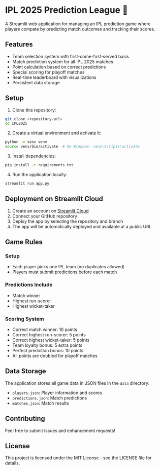 # IPL 2025 Prediction League 🏏

A Streamlit web application for managing an IPL prediction game where players compete by predicting match outcomes and tracking their scores.

## Features

- Team selection system with first-come-first-served basis
- Match prediction system for all IPL 2025 matches
- Point calculation based on correct predictions
- Special scoring for playoff matches
- Real-time leaderboard with visualizations
- Persistent data storage

## Setup

1. Clone this repository:
```bash
git clone <repository-url>
cd IPL2025
```

2. Create a virtual environment and activate it:
```bash
python -m venv venv
source venv/bin/activate  # On Windows: venv\Scripts\activate
```

3. Install dependencies:
```bash
pip install -r requirements.txt
```

4. Run the application locally:
```bash
streamlit run app.py
```

## Deployment on Streamlit Cloud

1. Create an account on [Streamlit Cloud](https://streamlit.io/cloud)
2. Connect your GitHub repository
3. Deploy the app by selecting the repository and branch
4. The app will be automatically deployed and available at a public URL

## Game Rules

### Setup
- Each player picks one IPL team (no duplicates allowed)
- Players must submit predictions before each match

### Predictions Include
- Match winner
- Highest run-scorer
- Highest wicket-taker

### Scoring System
- Correct match winner: 10 points
- Correct highest run-scorer: 5 points
- Correct highest wicket-taker: 5 points
- Team loyalty bonus: 5 extra points
- Perfect prediction bonus: 10 points
- All points are doubled for playoff matches

## Data Storage

The application stores all game data in JSON files in the `data` directory:
- `players.json`: Player information and scores
- `predictions.json`: Match predictions
- `matches.json`: Match results

## Contributing

Feel free to submit issues and enhancement requests!

## License

This project is licensed under the MIT License - see the LICENSE file for details.